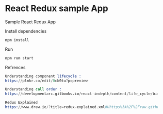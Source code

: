 # React Redux sample App
Sample React Redux App

Install dependencies
```s
npm install
```

Run 
```s
npm run start
```

Refrences
```s
Understanding component lifecycle :  
https://plnkr.co/edit/0cN0tu?p=preview

Understanding call order :
https://developmentarc.gitbooks.io/react-indepth/content/life_cycle/birth/post_mount_with_component_did_mount.html

Redux Explained
https://www.draw.io/?title=redux-explained.xml#Uhttps%3A%2F%2Fraw.githubusercontent.com%2Fmandeeppasbola%2Freact-redux-sample-app%2Fmaster%2Fredux-explained.xml
```